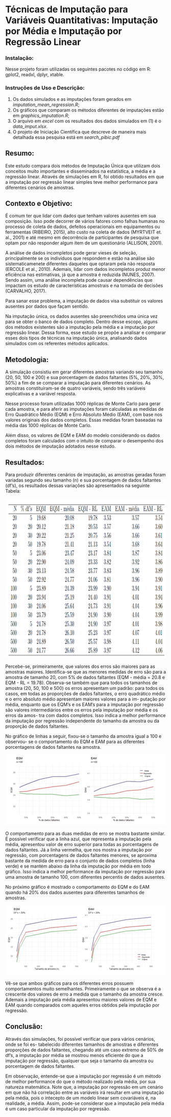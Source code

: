 # Técnicas de Imputação para Variáveis Quantitativas: Imputação por Média e Imputação por Regressão Linear

### Instalação:
Nesse projeto foram utilizadas os seguintes pacotes no código em R: gplot2, readxl, dplyr, xtable.

### Instruções de Uso e Descrição: 
1. Os dados simulados e as imputações foram gerados em *imputation_mean_regression.R*;
2. Os gráficos que comparam os métodos diferentes de imputações estão em *graphics_imputation.R*;
3. O arquivo em *excel* com os resultados dos dados simulados em (1) é o *data_imput.xlsx*.
4. O projeto de Iniciação Científica que descreve de maneira mais detalhada essa pesquisa está em *search_pibic.pdf*

## Resumo:
Este estudo compara dois métodos de Imputação Única que utilizam dois
conceitos muito importantes e disseminados na estatística, a média e a regressão linear.
Através de simulações em R, foi obtido resultados em que a imputação por regressão linear
simples teve melhor performance para diferentes cenários de amostras.

## Contexto e Objetivo:
É comum ter que
lidar com dados que tenham valores ausentes em sua composição. Isso pode decorrer de
vários fatores como falhas humanas no processo de coleta de dados, defeitos operacionais em equipamentos ou ferramentas (RIBEIRO, 2015), alto custo na coleta de dados
(MYRTVEIT et. al., 2001) e até mesmo em decorrência de participantes de pesquisa que
optam por não responder algum item de um questionário (ALLISON, 2001).

A análise de dados incompletos pode gerar vieses de seleção, principalmente se os indivíduos
que respondem e estão na análise são sistematicamenete diferentes daqueles que optaram
pela não resposta (ERCOLE et al., 2010). Ademais, lidar com dados incompletos produz
menor eficiência nas estimativas, já que a amostra é reduzida (NUNES, 2007). Sendo
assim, uma análise incompleta pode causar dependências que impactam os estudo de
características amostrais e na tomada de decisões (CARVALHO, 2017).

Para sanar esse problema, a imputação de dados visa substituir os valores ausentes por dados que
façam sentido.

Na imputação única, os dados ausentes são preenchidos uma única vez
para se obter o banco de dados completo. Dentro desse escopo, alguns dos métodos
existentes são a imputação pela média e a imputação por regressão linear. Dessa forma,
esse estudo se propõe a analisar e comparar esses dois tipos de técnicas na imputação
única, analisando dados simulados com os referentes métodos aplicados.

## Metodologia:

A simulação consistiu em gerar diferentes amostras variando seu tamanho (20, 50, 100
e 200) e sua porcentagem de dados faltantes (5%, 20%, 30%, 50%) a fim de se comparar
a imputação para diferentes cenários. As amostras constituíram-se de quatro variáveis,
sendo três variáveis explicativas e a variável resposta.

Nesse processo foram utilizadas 1000 réplicas de Monte Carlo para gerar cada amostra,
e para aferir as imputações foram calculadas as medidas de Erro Quadrático Médio (EQM) e  Erro Absoluto Médio (EAM), com base nos
valores originais dos dados completos. Essas medidas foram baseadas na média das 1000
réplicas de Monte Carlo.

Além disso, os valores de EQM e EAM do modelo considerando os dados completos
foram calculados com o intuito de comparar o desempenho dos dois métodos de imputação
adotados nesse estudo.


## Resultados:

Para produzir diferentes cenários de imputação, as amostras geradas foram variadas
segundo seu tamanho (n) e sua porcentagem de dados faltantes (df’s), os resultados dessas
variações são apresentados na seguinte Tabela:

<img 
  src="/plots/tabela1.PNG"
  height = 500>

Percebe-se, primeiramente, que valores dos erros são maiores para as
amostras maiores. Identifica-se que as menores medidas de erro são para a amostra de
tamanho 20, com 5% de dados faltantes (EQM - média = 20.8 e EQM - RL = 19.78).
Observa-se também que para todos os tamanhos de amostra (20, 50, 100 e 500) os erros
apresentam um padrão: para todos os casos, em todas as proporções de dados faltantes,
o erro quadrático médio e o erro absoluto médio apresentam maiores valores para a im-
putação por média, enquanto que os EQM’s e os EAM’s para a imputação por regressão
são valores intermediários entre os erros pela imputação por média e os erros da amos-
tra com dados completos. Isso indica a melhor performance da imputação por regressão
independente do tamanho da amostra ou da proporção de dados faltantes.



No gráfico de linhas a seguir, fixou-se o tamanho da amostra igual a 100 e observou-
se o comportamento do EQM e EAM para as diferentes porcentagens de dados faltantes
na amostra. 

<img src="/plots/grafico2.PNG">

O comportamento para as duas medidas de erro se mostra
bastante similar. É possível verificar que a linha azul, que representa a imputação pela
média, apresentou valor de erro superior para todas as porcentagens de dados faltantes.
Já a linha vermelha, que nos mostra a imputação por regressão, com porcentagens de
dados faltantes menores, se aproxima bastante da medida de erro para o conjunto de
dados completos (linha verde) e se mantém abaixo da linha da imputação por média em
todo gráfico. Isso indica a melhor performance da imputação por regressão para uma
amostra de tamanho 100, com diferentes percentis de dados ausentes.

No próximo gráfico é mostrado o comportamento do EQM e do EAM quando há 20% dos dados ausentes para diferentes tamanhos de amostras. 

<img src="/plots/grafico1.PNG">

Vê-se
que ambos gráficos para os diferentes erros possuem comportamentos muito semelhantes.
Primeiramente o que se observa é a crescente dos valores de erro a medida que o tamanho
da amostra cresce. Ademais a imputação pela média apresentou maiores valores de EQM
e EAM quando comparados com aqueles erros obtidos pela imputação por regressão.


## Conclusão:

Através das simulações, foi possível verificar que para vários cenários, onde se foi es-
tabelecido diferentes tamanhos de amostras e diferentes proporções de dados faltantes,
chegando até um caso extremo de 50% de df’s, a imputação por média se mostrou menos
eficiente do que a imputação por regressão, qualquer que seja o tamanho da amostra ou
porcentagem de dados faltantes.

Em observação, entende-se que a imputação por regressão é um método de melhor
performance do que o método realizado pela média, por sua natureza matemática. Note
que, a imputação por regressão em um cenário em que não há correlação entre as variáveis
irá resultar em uma imputação pela média, pois o intecepto de um modelo linear sem
covariáveis é, na realidade, a média. Assim, pode-se considerar que a imputação pela
média é um caso particular da imputação por regressão.



